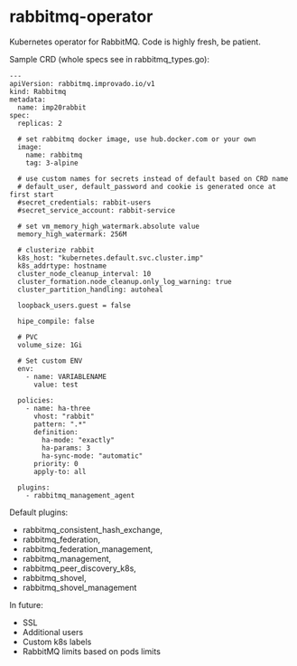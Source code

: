 # rabbitmq-operator

Kubernetes operator for RabbitMQ. Code is highly fresh, be patient.

Sample CRD (whole specs see in rabbitmq_types.go):
```
---
apiVersion: rabbitmq.improvado.io/v1
kind: Rabbitmq
metadata:
  name: imp20rabbit
spec:
  replicas: 2

  # set rabbitmq docker image, use hub.docker.com or your own
  image:
    name: rabbitmq
    tag: 3-alpine
  
  # use custom names for secrets instead of default based on CRD name
  # default_user, default_password and cookie is generated once at first start
  #secret_credentials: rabbit-users
  #secret_service_account: rabbit-service
  
  # set vm_memory_high_watermark.absolute value
  memory_high_watermark: 256M
  
  # clusterize rabbit
  k8s_host: "kubernetes.default.svc.cluster.imp"
  k8s_addrtype: hostname
  cluster_node_cleanup_interval: 10
  cluster_formation.node_cleanup.only_log_warning: true
  cluster_partition_handling: autoheal

  loopback_users.guest = false

  hipe_compile: false

  # PVC
  volume_size: 1Gi

  # Set custom ENV
  env:
    - name: VARIABLENAME
      value: test

  policies:
    - name: ha-three
      vhost: "rabbit"
      pattern: ".*"
      definition:
        ha-mode: "exactly"
        ha-params: 3
        ha-sync-mode: "automatic"
      priority: 0
      apply-to: all

  plugins:
    - rabbitmq_management_agent
```

Default plugins:

* rabbitmq_consistent_hash_exchange,
* rabbitmq_federation,
* rabbitmq_federation_management,
* rabbitmq_management,
* rabbitmq_peer_discovery_k8s,
* rabbitmq_shovel,
* rabbitmq_shovel_management

In future:
* SSL
* Additional users
* Custom k8s labels
* RabbitMQ limits based on pods limits